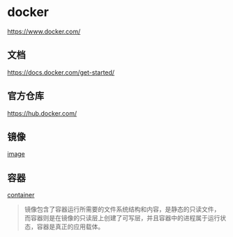 # docker
https://www.docker.com/

## 文档
https://docs.docker.com/get-started/

## 官方仓库
https://hub.docker.com/

## 镜像
[image](./README.image.md)

## 容器
[container](./README.container.md)

> 镜像包含了容器运行所需要的文件系统结构和内容，是静态的只读文件，
> 而容器则是在镜像的只读层上创建了可写层，并且容器中的进程属于运行状态，容器是真正的应用载体。